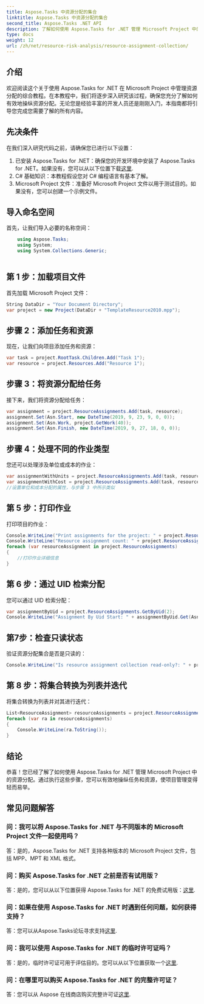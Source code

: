 ```yaml
---
title: Aspose.Tasks 中资源分配的集合
linktitle: Aspose.Tasks 中资源分配的集合
second_title: Aspose.Tasks .NET API
description: 了解如何使用 Aspose.Tasks for .NET 管理 Microsoft Project 中的资源分配。带有代码示例的分步教程。
type: docs
weight: 12
url: /zh/net/resource-risk-analysis/resource-assignment-collection/
---
```

## 介绍
欢迎阅读这个关于使用 Aspose.Tasks for .NET 在 Microsoft Project 中管理资源分配的综合教程。在本教程中，我们将逐步深入研究该过程，确保您充分了解如何有效地操纵资源分配。无论您是经验丰富的开发人员还是刚刚入门，本指南都将引导您完成您需要了解的所有内容。
## 先决条件
在我们深入研究代码之前，请确保您已进行以下设置：
1. 已安装 Aspose.Tasks for .NET：确保您的开发环境中安装了 Aspose.Tasks for .NET。如果没有，您可以从以下位置下载[这里](https://releases.aspose.com/tasks/net/).
2. C# 基础知识：本教程假设您对 C# 编程语言有基本了解。
3. Microsoft Project 文件：准备好 Microsoft Project 文件以用于测试目的。如果没有，您可以创建一个示例文件。

## 导入命名空间
首先，让我们导入必要的名称空间：
```csharp
    using Aspose.Tasks;
    using System;
    using System.Collections.Generic;
    
```
## 第 1 步：加载项目文件
首先加载 Microsoft Project 文件：
```csharp
String DataDir = "Your Document Directory";
var project = new Project(DataDir + "TemplateResource2010.mpp");
```
## 步骤 2：添加任务和资源
现在，让我们向项目添加任务和资源：
```csharp
var task = project.RootTask.Children.Add("Task 1");
var resource = project.Resources.Add("Resource 1");
```
## 步骤 3：将资源分配给任务
接下来，我们将资源分配给任务：
```csharp
var assignment = project.ResourceAssignments.Add(task, resource);
assignment.Set(Asn.Start, new DateTime(2019, 9, 23, 9, 0, 0));
assignment.Set(Asn.Work, project.GetWork(40));
assignment.Set(Asn.Finish, new DateTime(2019, 9, 27, 18, 0, 0));
```
## 步骤 4：处理不同的作业类型
您还可以处理涉及单位或成本的作业：
```csharp
var assignmentWithUnits = project.ResourceAssignments.Add(task, resource, 1d);
var assignmentWithCost = project.ResourceAssignments.Add(task, resource);
//设置单位和成本分配的属性，与步骤 3 中所示类似
```
## 第 5 步：打印作业
打印项目的作业：
```csharp
Console.WriteLine("Print assignments for the project: " + project.ResourceAssignments.ParentProject.Get(Prj.Name));
Console.WriteLine("Resource assignment count: " + project.ResourceAssignments.Count);
foreach (var resourceAssignment in project.ResourceAssignments)
{
    //打印作业详细信息
}
```
## 第 6 步：通过 UID 检索分配
您可以通过 UID 检索分配：
```csharp
var assignmentByUid = project.ResourceAssignments.GetByUid(2);
Console.WriteLine("Assignment By Uid Start: " + assignmentByUid.Get(Asn.Start));
```
## 第7步：检查只读状态
验证资源分配集合是否是只读的：
```csharp
Console.WriteLine("Is resource assignment collection read-only?: " + project.ResourceAssignments.IsReadOnly);
```
## 第 8 步：将集合转换为列表并迭代
将集合转换为列表并对其进行迭代：
```csharp
List<ResourceAssignment> resourceAssignments = project.ResourceAssignments.ToList();
foreach (var ra in resourceAssignments)
{
    Console.WriteLine(ra.ToString());
}
```

## 结论
恭喜！您已经了解了如何使用 Aspose.Tasks for .NET 管理 Microsoft Project 中的资源分配。通过执行这些步骤，您可以有效地操纵任务和资源，使项目管理变得轻而易举。
## 常见问题解答
### 问：我可以将 Aspose.Tasks for .NET 与不同版本的 Microsoft Project 文件一起使用吗？
答：是的，Aspose.Tasks for .NET 支持各种版本的 Microsoft Project 文件，包括 MPP、MPT 和 XML 格式。
### 问：购买 Aspose.Tasks for .NET 之前是否有试用版？
答：是的，您可以从以下位置获得 Aspose.Tasks for .NET 的免费试用版：[这里](https://releases.aspose.com/).
### 问：如果在使用 Aspose.Tasks for .NET 时遇到任何问题，如何获得支持？
答：您可以从Aspose.Tasks论坛寻求支持[这里](https://forum.aspose.com/c/tasks/15).
### 问：我可以使用 Aspose.Tasks for .NET 的临时许可证吗？
答：是的，临时许可证可用于评估目的。您可以从以下位置获取一个[这里](https://purchase.aspose.com/temporary-license/).
### 问：在哪里可以购买 Aspose.Tasks for .NET 的完整许可证？
答：您可以从 Aspose 在线商店购买完整许可证[这里](https://purchase.aspose.com/buy).